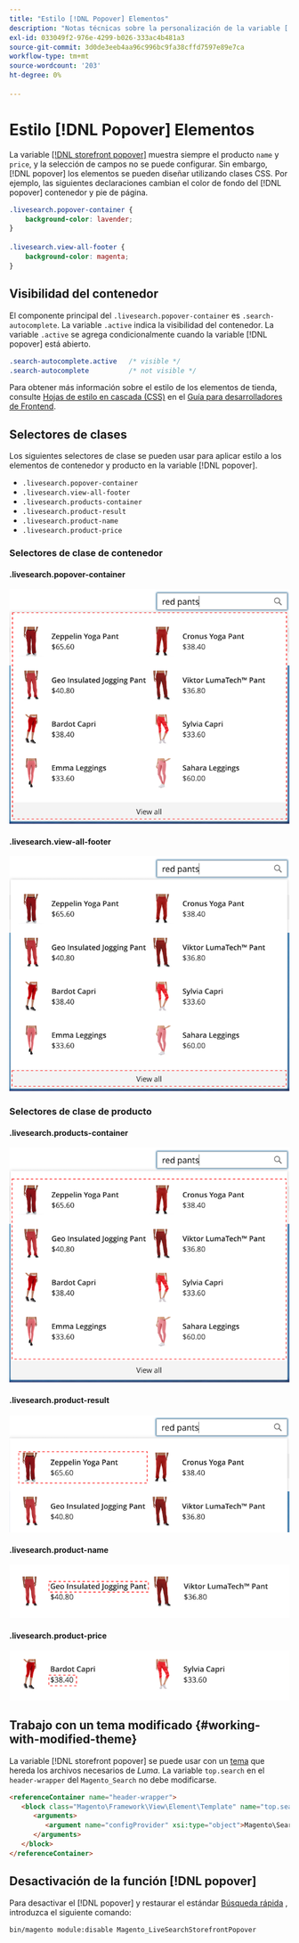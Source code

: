 ```yaml
---
title: "Estilo [!DNL Popover] Elementos"
description: "Notas técnicas sobre la personalización de la variable [!DNL Live Search storefront popover]"
exl-id: 033049f2-976e-4299-b026-333ac4b481a3
source-git-commit: 3d0de3eeb4aa96c996bc9fa38cffd7597e89e7ca
workflow-type: tm+mt
source-wordcount: '203'
ht-degree: 0%

---
```


# Estilo [!DNL Popover] Elementos

La variable [[!DNL storefront popover]](storefront-popover.md) muestra siempre el producto `name` y `price`, y la selección de campos no se puede configurar. Sin embargo, [!DNL popover] los elementos se pueden diseñar utilizando clases CSS. Por ejemplo, las siguientes declaraciones cambian el color de fondo del [!DNL popover] contenedor y pie de página.

```css
.livesearch.popover-container {
    background-color: lavender;
}

.livesearch.view-all-footer {
    background-color: magenta;
}
```

## Visibilidad del contenedor

El componente principal del `.livesearch.popover-container` es `.search-autocomplete`.  La variable `.active` indica la visibilidad del contenedor. La variable `.active` se agrega condicionalmente cuando la variable [!DNL popover] está abierto.

```css
.search-autocomplete.active   /* visible */
.search-autocomplete          /* not visible */
```

Para obtener más información sobre el estilo de los elementos de tienda, consulte [Hojas de estilo en cascada (CSS)](https://developer.adobe.com/commerce/frontend-core/guide/css/) en el [Guía para desarrolladores de Frontend](https://developer.adobe.com/commerce/frontend-core/guide/).

## Selectores de clases

Los siguientes selectores de clase se pueden usar para aplicar estilo a los elementos de contenedor y producto en la variable [!DNL popover].

* `.livesearch.popover-container`
* `.livesearch.view-all-footer`
* `.livesearch.products-container`
* `.livesearch.product-result`
* `.livesearch.product-name`
* `.livesearch.product-price`

### Selectores de clase de contenedor

#### .livesearch.popover-container

![[!DNL Popover] container](assets/livesearch-popover-container.png)

#### .livesearch.view-all-footer

![Ver todo el pie de página](assets/livesearch-view-all-footer.png)

### Selectores de clase de producto

#### .livesearch.products-container

![Contenedor de producto](assets/livesearch-product-container.png)

#### .livesearch.product-result

![Resultado del producto](assets/livesearch-product-result.png)

#### .livesearch.product-name

![Nombre del producto](assets/livesearch-product-name.png)

#### .livesearch.product-price

![Precio del producto](assets/livesearch-product-price.png)

## Trabajo con un tema modificado {#working-with-modified-theme}

La variable [!DNL storefront popover] se puede usar con un [tema](https://developer.adobe.com/commerce/frontend-core/guide/themes/) que hereda los archivos necesarios de *Luma*. La variable `top.search` en el `header-wrapper` del `Magento_Search` no debe modificarse.

```html
<referenceContainer name="header-wrapper">
   <block class="Magento\Framework\View\Element\Template" name="top.search" as="topSearch" template="Magento_Search::form.mini.phtml">
      <arguments>
         <argument name="configProvider" xsi:type="object">Magento\Search\ViewModel\ConfigProvider</argument>
      </arguments>
   </block>
</referenceContainer>
```

## Desactivación de la función [!DNL popover]

Para desactivar el [!DNL popover] y restaurar el estándar [Búsqueda rápida](https://experienceleague.adobe.com/docs/commerce-admin/catalog/catalog/search/search.html#quick-search) , introduzca el siguiente comando:

```bash
bin/magento module:disable Magento_LiveSearchStorefrontPopover
```
